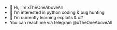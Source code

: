- 👋 Hi, I’m xTheOneAboveAll
- 👀 I’m interested in python coding & bug hunting
- 🌱 I’m currently learning exploits & c#
- You can reach me via telegram @xTheOneAboveAll
